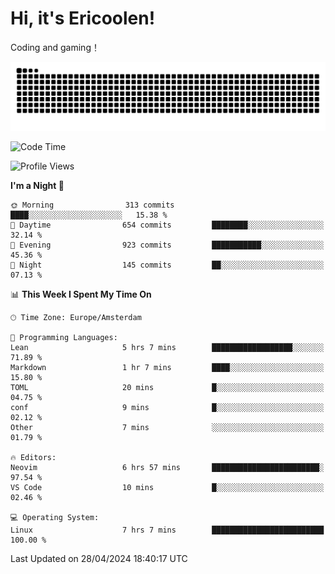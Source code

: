 # Hi, it's Ericoolen!
Coding and gaming！

<picture>
  <source media="(prefers-color-scheme: dark)" srcset="https://raw.githubusercontent.com/Eric-Song-Nop/Eric-Song-Nop/output/github-contribution-grid-snake-dark.svg">
  <source media="(prefers-color-scheme: light)" srcset="https://raw.githubusercontent.com/Eric-Song-Nop/Eric-Song-Nop/output/github-contribution-grid-snake.svg">
  <img alt="github contribution grid snake animation" src="https://raw.githubusercontent.com/Eric-Song-Nop/Eric-Song-Nop/output/github-contribution-grid-snake.svg">
</picture>

<!--START_SECTION:waka-->
![Code Time](http://img.shields.io/badge/Code%20Time-1%2C317%20hrs%2049%20mins-blue)

![Profile Views](http://img.shields.io/badge/Profile%20Views-19-blue)

**I'm a Night 🦉** 

```text
🌞 Morning                313 commits         ████░░░░░░░░░░░░░░░░░░░░░   15.38 % 
🌆 Daytime                654 commits         ████████░░░░░░░░░░░░░░░░░   32.14 % 
🌃 Evening                923 commits         ███████████░░░░░░░░░░░░░░   45.36 % 
🌙 Night                  145 commits         ██░░░░░░░░░░░░░░░░░░░░░░░   07.13 % 
```


📊 **This Week I Spent My Time On** 

```text
🕑︎ Time Zone: Europe/Amsterdam

💬 Programming Languages: 
Lean                     5 hrs 7 mins        ██████████████████░░░░░░░   71.89 % 
Markdown                 1 hr 7 mins         ████░░░░░░░░░░░░░░░░░░░░░   15.80 % 
TOML                     20 mins             █░░░░░░░░░░░░░░░░░░░░░░░░   04.75 % 
conf                     9 mins              █░░░░░░░░░░░░░░░░░░░░░░░░   02.12 % 
Other                    7 mins              ░░░░░░░░░░░░░░░░░░░░░░░░░   01.79 % 

🔥 Editors: 
Neovim                   6 hrs 57 mins       ████████████████████████░   97.54 % 
VS Code                  10 mins             █░░░░░░░░░░░░░░░░░░░░░░░░   02.46 % 

💻 Operating System: 
Linux                    7 hrs 7 mins        █████████████████████████   100.00 % 
```


 Last Updated on 28/04/2024 18:40:17 UTC
<!--END_SECTION:waka-->
